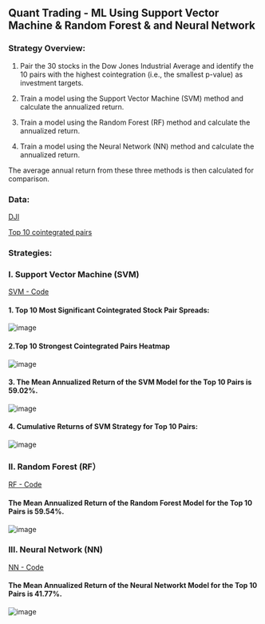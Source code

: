 ## **Quant Trading - ML Using Support Vector Machine & Random Forest & and Neural Network**

### **Strategy Overview:**

1. Pair the 30 stocks in the Dow Jones Industrial Average and identify the 10 pairs with the highest cointegration (i.e., the smallest p-value) as investment targets.

2. Train a model using the Support Vector Machine (SVM) method and calculate the annualized return.

3. Train a model using the Random Forest (RF) method and calculate the annualized return.

4. Train a model using the Neural Network (NN) method and calculate the annualized return.

The average annual return from these three methods is then calculated for comparison.


### **Data:**
[DJI](https://github.com/Kevin20250000000/Quant-Trading-ML-Using-Support-Vector-Machine-Random-Forest-Neural-Network/blob/main/dji_stocks.csv)

[Top 10 cointegrated pairs](https://github.com/Kevin20250000000/Quant-Trading-ML-Using-Support-Vector-Machine-Random-Forest-Neural-Network/blob/main/top10_cointegrated_pairs.csv)


### **Strategies:**

### **I. Support Vector Machine (SVM)**
[SVM - Code](SVM)


#### **1. Top 10 Most Significant Cointegrated Stock Pair Spreads:**


![image](https://github.com/user-attachments/assets/ff6664c2-3dd4-4151-aaf0-b1b9d7534b52)


#### **2.Top 10 Strongest Cointegrated Pairs Heatmap**
![image](https://github.com/user-attachments/assets/ba776324-9c3c-4d31-87cb-945642ffccb0)



#### **3. The Mean Annualized Return of the SVM Model for the Top 10 Pairs is 59.02%.**


![image](https://github.com/user-attachments/assets/fd19b143-856f-4750-9e88-ef0673510f51)



#### **4. Cumulative Returns of SVM Strategy for Top 10 Pairs:**


![image](https://github.com/user-attachments/assets/1248e099-5dd7-43eb-bf61-184670116a75)



### **II. Random Forest (RF）**
[RF - Code](RF)

#### **The Mean Annualized Return of the Random Forest Model for the Top 10 Pairs is 59.54%.**


![image](https://github.com/user-attachments/assets/dbc12406-ed98-4acd-952b-9f9775165126)



### **III. Neural Network (NN)**
[NN - Code](NN)

#### **The Mean Annualized Return of the Neural Networkt Model for the Top 10 Pairs is 41.77%.**


![image](https://github.com/user-attachments/assets/ece90a88-798f-4aa9-9fb7-ec8e2dc683ab)









